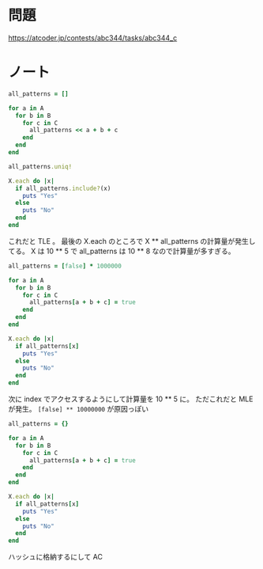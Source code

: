 # 問題

https://atcoder.jp/contests/abc344/tasks/abc344_c

# ノート

```ruby
all_patterns = []

for a in A
  for b in B
    for c in C
      all_patterns << a + b + c
    end
  end
end

all_patterns.uniq!

X.each do |x|
  if all_patterns.include?(x)
    puts "Yes"
  else
    puts "No"
  end
end
```

これだと TLE 。
最後の X.each のところで X ** all_patterns の計算量が発生してる。
X は 10 ** 5 で all_patterns は 10 \*\* 8 なので計算量が多すぎる。

```ruby
all_patterns = [false] * 1000000

for a in A
  for b in B
    for c in C
      all_patterns[a + b + c] = true
    end
  end
end

X.each do |x|
  if all_patterns[x]
    puts "Yes"
  else
    puts "No"
  end
end
```

次に index でアクセスするようにして計算量を 10 ** 5 に。
ただこれだと MLE が発生。
`[false] ** 10000000` が原因っぽい

```ruby
all_patterns = {}

for a in A
  for b in B
    for c in C
      all_patterns[a + b + c] = true
    end
  end
end

X.each do |x|
  if all_patterns[x]
    puts "Yes"
  else
    puts "No"
  end
end
```

ハッシュに格納するにして AC
